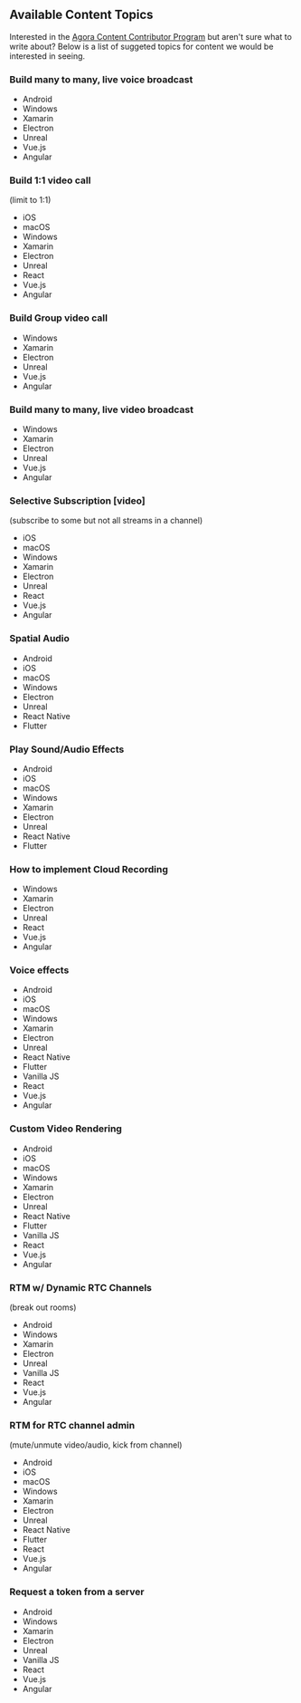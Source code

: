 ## Available Content Topics 
Interested in the [Agora Content Contributor Program](https://www.agora.io/en/agora-content-contributor-program/) but aren't sure what to write about? Below is a list of suggeted topics for content we would be interested in seeing. 

### Build many to many, live voice broadcast 
- Android
- Windows
- Xamarin
- Electron
- Unreal
- Vue.js 
- Angular

### Build 1:1 video call 
(limit to 1:1)
- iOS
- macOS
- Windows
- Xamarin
- Electron
- Unreal
- React
- Vue.js 
- Angular

### Build Group video call
- Windows
- Xamarin
- Electron
- Unreal
- Vue.js 
- Angular

### Build many to many, live video broadcast
- Windows
- Xamarin
- Electron
- Unreal
- Vue.js 
- Angular

### Selective Subscription [video]
(subscribe to some but not all streams in a channel)
- iOS
- macOS
- Windows
- Xamarin
- Electron
- Unreal
- React
- Vue.js 
- Angular

### Spatial Audio
- Android
- iOS
- macOS
- Windows
- Electron
- Unreal
- React Native
- Flutter

### Play Sound/Audio Effects
- Android
- iOS
- macOS
- Windows
- Xamarin
- Electron
- Unreal
- React Native
- Flutter

### How to implement Cloud Recording 
- Windows
- Xamarin
- Electron
- Unreal
- React
- Vue.js 
- Angular

### Voice effects
- Android
- iOS
- macOS
- Windows
- Xamarin
- Electron
- Unreal
- React Native
- Flutter
- Vanilla JS
- React
- Vue.js
- Angular

### Custom Video Rendering
- Android
- iOS
- macOS
- Windows
- Xamarin
- Electron
- Unreal
- React Native
- Flutter
- Vanilla JS
- React
- Vue.js
- Angular

### RTM w/ Dynamic RTC Channels
(break out rooms)
- Android
- Windows
- Xamarin
- Electron
- Unreal
- Vanilla JS
- React
- Vue.js
- Angular

### RTM for RTC channel admin
(mute/unmute video/audio, kick from channel)
- Android
- iOS
- macOS
- Windows
- Xamarin
- Electron
- Unreal
- React Native
- Flutter
- React
- Vue.js
- Angular

### Request a token from a server
- Android
- Windows
- Xamarin
- Electron
- Unreal
- Vanilla JS
- React
- Vue.js
- Angular

